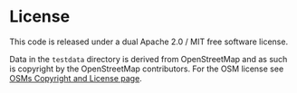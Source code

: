 
# License

This code is released under a dual Apache 2.0 / MIT free software license.

Data in the `testdata` directory is derived from OpenStreetMap and as such is copyright by the OpenStreetMap contributors. For
the OSM license see [OSMs Copyright and License page](https://www.openstreetmap.org/copyright).
